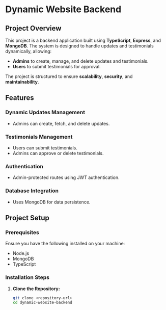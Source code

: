 # **Dynamic Website Backend**

## **Project Overview**

This project is a backend application built using **TypeScript**, **Express**, and **MongoDB**. The system is designed to handle updates and testimonials dynamically, allowing:

- **Admins** to create, manage, and delete updates and testimonials.
- **Users** to submit testimonials for approval.

The project is structured to ensure **scalability**, **security**, and **maintainability**.

## **Features**

### **Dynamic Updates Management**
- Admins can create, fetch, and delete updates.

### **Testimonials Management**
- Users can submit testimonials.
- Admins can approve or delete testimonials.

### **Authentication**
- Admin-protected routes using JWT authentication.

### **Database Integration**
- Uses MongoDB for data persistence.

## **Project Setup**

### **Prerequisites**

Ensure you have the following installed on your machine:

- Node.js
- MongoDB
- TypeScript

### **Installation Steps**

1. **Clone the Repository:**
   ```bash
   git clone <repository-url>
   cd dynamic-website-backend
